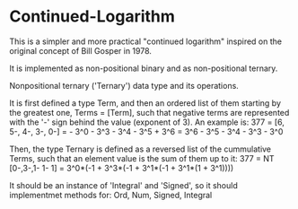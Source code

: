 # Continued-Logarithm
This is a simpler and more practical "continued logarithm" inspired on the original concept of Bill Gosper in 1978. 

It is implemented as non-positional binary and as non-positional ternary. 


Nonpositional ternary ('Ternary') data type and its operations.

It is first defined a type Term, and then an ordered list of them
starting by the greatest one, Terms = [Term], such that negative terms
are represented with the '-' sign behind the value (exponent of 3).
An example is:
  377 = [6, 5-, 4-, 3-, 0-]
      = - 3^0 - 3^3 - 3^4 - 3^5 + 3^6
      = 3^6 - 3^5 - 3^4 - 3^3 - 3^0

Then, the type Ternary is defined as a reversed list of the cummulative
Terms, such that an element value is the sum of them up to it:
  377 = NT [0-,3-,1- 1- 1]
      = 3^0*(-1 + 3^3*(-1 + 3^1*(-1 + 3^1*(1 + 3^1))))

It should be an instance of 'Integral' and 'Signed', so it should
implementmet methods for: Ord, Num, Signed, Integral
